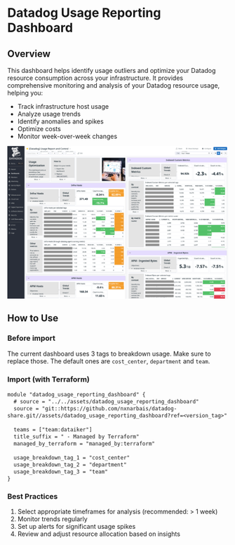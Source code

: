 # Datadog Usage Reporting Dashboard

## Overview

This dashboard helps identify usage outliers and optimize your Datadog resource consumption across your infrastructure. It provides comprehensive monitoring and analysis of your Datadog resource usage, helping you:

- Track infrastructure host usage
- Analyze usage trends
- Identify anomalies and spikes
- Optimize costs
- Monitor week-over-week changes

![datadog usage reporting dashboard](screenshot.png)

## How to Use

### Before import

The current dashboard uses 3 tags to breakdown usage. Make sure to replace those. The default ones are `cost_center`, `department` and `team`.

### Import (with Terraform)

```hcl
module "datadog_usage_reporting_dashboard" {
  # source = "../../assets/datadog_usage_reporting_dashboard"
  source = "git::https://github.com/nxnarbais/datadog-share.git//assets/datadog_usage_reporting_dashboard?ref=<version_tag>"

  teams = ["team:dataiker"]
  title_suffix = " - Managed by Terraform"
  managed_by_terraform = "managed_by:terraform"

  usage_breakdown_tag_1 = "cost_center"
  usage_breakdown_tag_2 = "department"
  usage_breakdown_tag_3 = "team"
}
```

### Best Practices

1. Select appropriate timeframes for analysis (recommended: > 1 week)
2. Monitor trends regularly
3. Set up alerts for significant usage spikes
4. Review and adjust resource allocation based on insights
